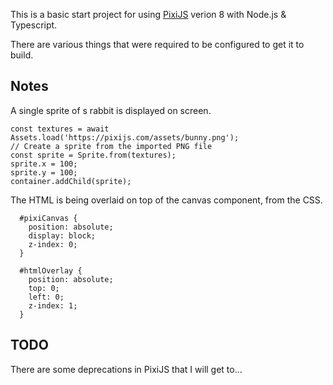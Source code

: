 This is a basic start project for using [PixiJS](https://pixijs.com) verion 8 with Node.js & Typescript.

There are various things that were required to be configured to get it to build.

## Notes

A single sprite of s rabbit is displayed on screen.

```
const textures = await Assets.load('https://pixijs.com/assets/bunny.png');
// Create a sprite from the imported PNG file
const sprite = Sprite.from(textures);
sprite.x = 100;
sprite.y = 100;
container.addChild(sprite);
```

The HTML is being overlaid on top of the canvas component, from the CSS.

```
  #pixiCanvas {
	position: absolute;
	display: block;
	z-index: 0;
  }
  
  #htmlOverlay {
	position: absolute;
	top: 0;
	left: 0;
	z-index: 1;
  }
```

## TODO
There are some deprecations in PixiJS that I will get to...

